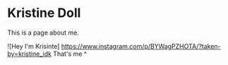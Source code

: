# Kristine Doll
This is a page about me.

![Hey I'm Krisinte] https://www.instagram.com/p/BYWagPZHOTA/?taken-by=kristine_idk
That's me ^

